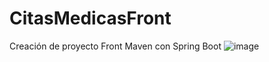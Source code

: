 # CitasMedicasFront
Creación de proyecto Front Maven con Spring Boot
![image](https://github.com/user-attachments/assets/a3e63c37-93a2-4e8d-972d-33104b59ed64)
